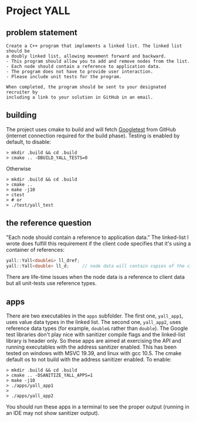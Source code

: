 # Project YALL

## problem statement
```
Create a C++ program that implements a linked list. The linked list should be 
a doubly linked list, allowing movement forward and backward. 
- This program should allow you to add and remove nodes from the list. 
- Each node should contain a reference to application data. 
- The program does not have to provide user interaction. 
- Please include unit tests for the program. 

When completed, the program should be sent to your designated recruiter by 
including a link to your solution in GitHub in an email.
```

## building
The project uses cmake to build and will fetch [Googletest](https://github.com/google/googletest) from GitHub (internet connection required for the build phase).
Testing is enabled by default, to disable:
```
> mkdir .build && cd .build
> cmake .. -DBUILD_YALL_TESTS=0
```
Otherwise
```
> mkdir .build && cd .build
> cmake .. 
> make -j10
> ctest
> # or
> ./test/yall_test
```

## the reference question
"Each node should contain a reference to application data." The linked-list I wrote does fulfill this requirement if the 
client code specifies that it's using a container of references:
```cpp
yall::Yall<double&> ll_dref;
yall::Yall<double> ll_d;     // node data will contain copies of the client data
```
There are life-time issues when the node data is a reference to client data but all unit-tests use reference types. 

## apps
There are two executables in the `apps` subfolder. The first one, `yall_app1`, uses value data types in the linked list.
The second one, `yall_app2`, uses reference data types (for example, `double&` rather than `double`).
The Google test libraries don't play nice with sanitizer compile flags and the linked-list library is header only.
So these apps are aimed at exercising the API and running executables with the address sanitizer enabled.
This has been tested on windows with MSVC 19.39, and linux with gcc 10.5.
The cmake default os to not build with the address sanitizer enabled. To enable:
``` 
> mkdir .build && cd .build
> cmake .. -DSANITIZE_YALL_APPS=1
> make -j10
> ./apps/yall_app1
>
> ./apps/yall_app2
```
You should run these apps in a terminal to see the proper output (running in an IDE may not show sanitizer output).
